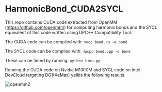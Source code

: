 # HarmonicBond_CUDA2SYCL
This repo contains CUDA code extracted from OpenMM (https://github.com/openmm/) for computing harmonic bonds and the SYCL equivalent of this code written using DPC++ Compatibility Tool. 

The CUDA code can be compiled with: `nvcc bond.cu -o bond`

The SYCL code can be complied with: `dpcpp bond.cpp -o bond`

These can be timed by running: `python time.py` 

Running the CUDA code on Nvidia M1000M and SYCL code on Intel DevCloud targeting DG1(XeMax) yeilds the following results:

![openmm2](https://user-images.githubusercontent.com/38112687/159540167-69e85cb0-beba-492b-9090-3f534a80dea7.png)

